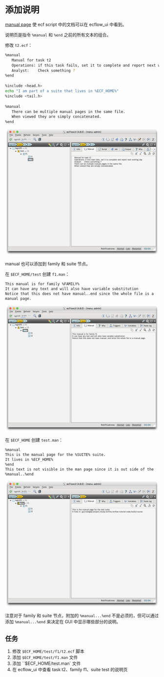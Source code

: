 # 添加说明

[manual page](https://software.ecmwf.int/wiki/display/ECFLOW/Glossary#term-manual-page) 使 ecf script 中的文档可以在 ecflow_ui 中看到。

说明页是指令 `%manual` 和 `%end` 之前的所有文本的组合。

修改 `t2.ecf`：

```bash
%manual
   Manual for task t2
   Operations: if this task fails, set it to complete and report next working day
   Analyst:    Check something ?
%end
 
%include <head.h>
echo "I am part of a suite that lives in %ECF_HOME%"
%include <tail.h>
 
%manual
   There can be multiple manual pages in the same file.
   When viewed they are simply concatenated.
%end
```

![](./asset/manual_t2.png)

manual 也可以添加到 family 和 suite 节点。

在 `$ECF_HOME/test` 创建 `f1.man`：

```
This manual is for family %FAMILY%
It can have any text and will also have variable substitution
Notice that this does not have manual..end since the whole file is a manual page.
```

![](./asset/manual_f1.png)

在 `$ECF_HOME` 创建 `test.man`：

```
%manual
This is the manual page for the %SUITE% suite.
It lives in %ECF_HOME%
%end
This text is not visible in the man page since it is out side of the %manual..%end
```

![](./asset/manual_test.png)

注意对于 family 和 suite 节点，附加的 `%manual...%end` 不是必须的，但可以通过添加 `%manual...%end` 来决定在 GUI 中显示哪些部分的说明。

## 任务

1. 修改 `$ECF_HOME/test/f1/t2.ecf` 脚本
2. 添加 `$ECF_HOME/test/f1.man` 文件
3. 添加 ``$ECF_HOME/test.man` 文件
4. 在 ecflow_ui 中查看 task t2、family f1、suite test 的说明页
